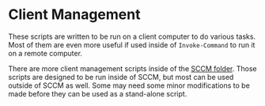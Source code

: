 # Client Management

These scripts are written to be run on a client computer to do various tasks. Most of them are even more useful if used inside of `Invoke-Command` to run it on a remote computer.

There are more client management scripts inside of the [SCCM folder](https://github.com/Fifteen15Studios/PowerShell/tree/master/SCCM). Those scripts are designed to be run inside of SCCM, but most can be used outside of SCCM as well. Some may need some minor modifications to be made before they can be used as a stand-alone script.
